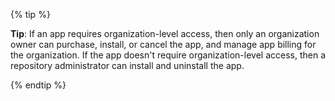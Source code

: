 {% tip %}

**Tip**: If an app requires organization-level access, then only an organization owner can purchase, install, or cancel the app, and manage app billing for the organization. If the app doesn't require organization-level access, then a repository administrator can install and uninstall the app.

{% endtip %}
